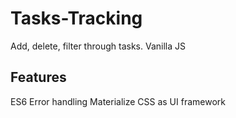 # Tasks-Tracking
Add, delete, filter through tasks. Vanilla JS
## Features
ES6
Error handling
Materialize CSS as UI framework

